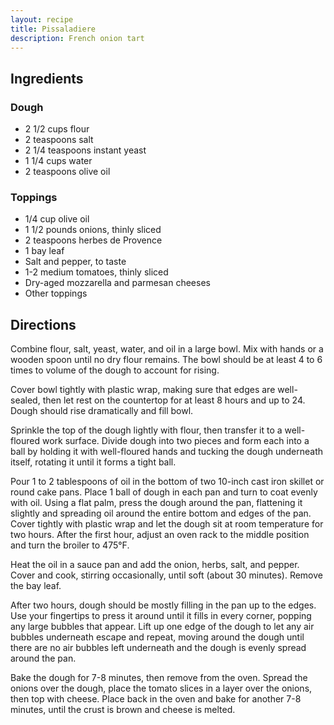 ```yaml
---
layout: recipe
title: Pissaladiere
description: French onion tart
---
```


## Ingredients


### Dough

* 2 1/2 cups flour
* 2 teaspoons salt
* 2 1/4 teaspoons instant yeast
* 1 1/4 cups water
* 2 teaspoons olive oil

### Toppings

* 1/4 cup olive oil
* 1 1/2 pounds onions, thinly sliced
* 2 teaspoons herbes de Provence
* 1 bay leaf
* Salt and pepper, to taste
* 1-2 medium tomatoes, thinly sliced
* Dry-aged mozzarella and parmesan cheeses
* Other toppings

## Directions

Combine flour, salt, yeast, water, and oil in a large bowl. Mix with
hands or a wooden spoon until no dry flour remains. The bowl should be
at least 4 to 6 times to volume of the dough to account for rising.

Cover bowl tightly with plastic wrap, making sure that edges are
well-sealed, then let rest on the countertop for at least 8 hours and up
to 24. Dough should rise dramatically and fill bowl.

Sprinkle the top of the dough lightly with flour, then transfer it to a
well-floured work surface. Divide dough into two pieces and form each
into a ball by holding it with well-floured hands and tucking the dough
underneath itself, rotating it until it forms a tight ball.

Pour 1 to 2 tablespoons of oil in the bottom of two 10-inch cast iron
skillet or round cake pans. Place 1 ball of dough in each pan and turn
to coat evenly with oil. Using a flat palm, press the dough around the
pan, flattening it slightly and spreading oil around the entire bottom
and edges of the pan. Cover tightly with plastic wrap and let the dough
sit at room temperature for two hours. After the first hour, adjust an
oven rack to the middle position and turn the broiler to 475°F.

Heat the oil in a sauce pan and add the onion, herbs, salt, and pepper.
Cover and cook, stirring occasionally, until soft (about 30 minutes).
Remove the bay leaf.

After two hours, dough should be mostly filling in the pan up to the
edges. Use your fingertips to press it around until it fills in every
corner, popping any large bubbles that appear. Lift up one edge of the
dough to let any air bubbles underneath escape and repeat, moving around
the dough until there are no air bubbles left underneath and the dough
is evenly spread around the pan.

Bake the dough for 7-8 minutes, then remove from the oven. Spread the
onions over the dough, place the tomato slices in a layer over the
onions, then top with cheese. Place back in the oven and bake for
another 7-8 minutes, until the crust is brown and cheese is melted.
